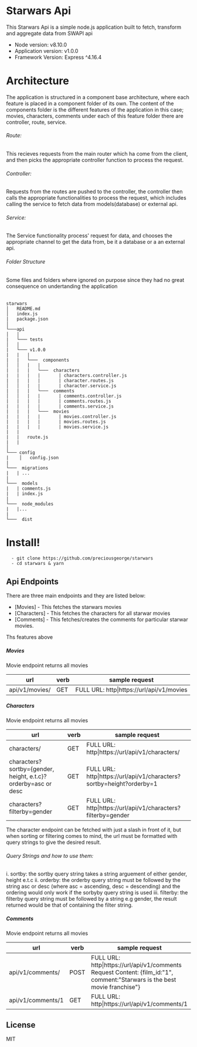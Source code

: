 # Starwars Api

This Starwars Api is a simple node.js application built to fetch, transform and aggregate data from SWAPI api

- Node version: v8.10.0
- Application version: v1.0.0
- Framework Version: Express ^4.16.4

# Architecture

The application is structured in a component base architecture, where each feature is placed in a component folder of its own. The content of the components folder is the different features of the application in this case; movies, characters, comments under each of this feature folder there are controller, route, service.

###### Route:

This recieves requests from the main router which ha come from the client, and then picks the appropriate controller function to process the request.

###### Controller:

Requests from the routes are pushed to the controller, the controller then calls the appropriate functionalities to process the request, which includes calling the service to fetch data from models(database) or external api.

###### Service:

The Service functionality process' request for data, and chooses the appropriate channel to get the data from, be it a database or a an external api.

###### Folder Structure

Some files and folders where ignored on purpose since they had no great consequence on undertanding the application

######

######

```
starwars
│   README.md
│   index.js
|   package.json
│
└───api
│   │
|   └─── tests
│   │
|   └─── v1.0.0
|   |   |
|   |   └───  components
│   │   |   |
|   |   |   └───  characters
|   |   |   |       | characters.controller.js
|   |   |   |       | character.routes.js
│   │   |   |       | character.service.js
|   |   |   └───  comments
│   │   |   |       | comments.controller.js
|   |   |   |       | comments.routes.js
|   |   |   |       | comments.service.js
|   |   |   └───  movies
|   |   |   |       | movies.controller.js
|   |   |   |       | movies.routes.js
|   |   |   |       | movies.service.js
|   |
|   |   route.js
|   |
│
└─── config
|    │   config.json
|
└───  migrations
|   | ...
|
└───  models
|   | comments.js
|   | index.js
|
└───  node_modules
|   |...
|
└───  dist
```

# Install!

```
  - git clone https://github.com/preciousgeorge/starwars
  - cd starwars & yarn
```

## Api Endpoints

There are three main endpoints and they are listed below:

- [Movies] - This fetches the starwars movies
- [Characters] - This fetches the characters for all starwar movies
- [Comments] - This fetches/creates the comments for particular starwar movies.

Ths features above

##### Movies

Movie endpoint returns all movies

| url            | verb | sample request                            |
| -------------- | ---- | ----------------------------------------- |
| api/v1/movies/ | GET  | FULL URL: http\|https://url/api/v1/movies |

##### Characters

Movie endpoint returns all movies

| url                                                           | verb | sample request                                                        |
| ------------------------------------------------------------- | ---- | --------------------------------------------------------------------- |
| characters/                                                   | GET  | FULL URL: http\|https://url/api/v1/characters/                        |
| characters?sortby={gender, height, e.t.c}?orderby=asc or desc | GET  | FULL URL: http\|https://url/api/v1/characters?sortby=height?orderby=1 |
| characters?filterby=gender                                    | GET  | FULL URL: http\|https://url/api/v1/characters?filterby=gender         |

The character endpoint can be fetched with just a slash in front of it, but when sorting or filtering comes to mind, the url must be formatted with query strings to give the desired result.

###### Query Strings and how to use them:

i. sortby: the sortby query string takes a string arguement of either gender, height e.t.c
ii. orderby: the orderby query string must be followed by the string asc or desc (where asc = ascending, desc = descending) and the ordering would only work if the sorbyby query string is used
iii. filterby: the filterby query string must be followed by a string e.g gender, the result returned would be that of containing the filter string.

##### Comments

Movie endpoint returns all movies

| url               | verb | sample request                                                                                                             |
| ----------------- | ---- | -------------------------------------------------------------------------------------------------------------------------- |
| api/v1/comments/  | POST | FULL URL: http\|https://url/api/v1/comments Request Content: {film_id:"1", comment:"Starwars is the best movie franchise"} |
| api/v1/comments/1 | GET  | FULL URL: http\|https://url/api/v1/comments/1                                                                              |

## License

MIT
